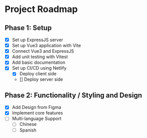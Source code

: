 # Project Roadmap

## Phase 1: Setup
- [x] Set up ExpressJS server
- [x] Set up Vue3 application with Vite
- [x] Connect Vue3 and ExpressJS
- [x] Add unit testing with Vitest
- [x] Add basic documentation
- [x] Set up CI/CD using Netlify
    - [x] Deploy client side
    - [] Deploy server side

## Phase 2: Functionality / Styling and Design
- [x] Add Design from Figma
- [x] Implement core features
- [ ] Multi-language Support
    - [ ] Chinese
    - [ ] Spanish
